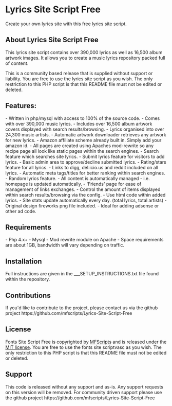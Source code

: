 <h1>Lyrics Site Script Free</h1>

Create your own lyrics site with this free lyrics site script. 

<h2>About Lyrics Site Script Free</h2>
This lyrics site script contains over 390,000 lyrics as well as 16,500 album artwork images. It allows you to create a music lyrics repository packed full of content. 

This is a community based release that is supplied without support or liability. You are free to use the lyrics site script as you wish. The only restriction to this PHP script is that this README file must not be edited or deleted. 

<h2>Features:</h2>
- Written in php/mysql with access to 100% of the source code.
- Comes with over 390,000 music lyrics.
- Includes over 16,500 album artwork covers displayed with search results/browsing.
- Lyrics organised into over 24,300 music artists.
- Automatic artwork downloader retrieves any artwork for new lyrics.
- Amazon affiliate scheme already built in. Simply add your amazon id.
- All pages are created using Apaches mod-rewrite so any recipe page all look like static pages within the search engines.
- Search feature which searches site lyrics.
- Submit lyrics feature for visitors to add lyrics.
- Basic admin area to approve/decline submitted lyrics.
- Rating/stars feature for all lyrics.
- Links to digg, del.icio.us and reddit included on all lyrics.
- Automatic meta tags/titles for better ranking within search engines.
- Random lyrics feature.
- All content is automatically managed - i.e. homepage is updated automatically.
- 'Friends' page for ease of management of links exchanges.
- Control the amount of items displayed within search results/browsing via the config.
- Use html code within added lyrics.
- Site stats update automatically every day. (total lyrics, total artists)
- Original design fireworks png file included.
- Ideal for adding adsense or other ad code.

<h2>Requirements</h2>
- Php 4.x+
- Mysql
- Mod rewrite module on Apache
- Space requirements are about 1GB, bandwidth will vary depending on traffic.

<h2>Installation</h2>
Full instructions are given in the ___SETUP_INSTRUCTIONS.txt file found within the repository.

<h2>Contributions</h2>
If you'd like to contribute to the project, please contact us via the github project https://github.com/mfscripts/Lyrics-Site-Script-Free

<h2>License</h2>
Fonts Site Script Free is copyrighted by <a href="http://mfscripts.com/">MFScripts</a> and is released under the <a href="http://opensource.org/licenses/MIT">MIT license</a>. You are free to use the fonts site scriptvasc as you wish. The only restriction to this PHP script is that this README file must not be edited or deleted. 

<h2>Support</h2>
This code is released without any support and as-is. Any support requests on this version will be removed. For community driven support please use the github project https://github.com/mfscripts/Lyrics-Site-Script-Free
